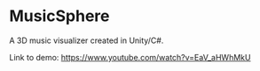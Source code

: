 # MusicSphere
A 3D music visualizer created in Unity/C#.

Link to demo: https://www.youtube.com/watch?v=EaV_aHWhMkU
